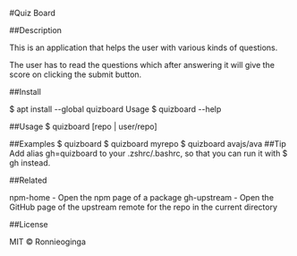 #Quiz Board

##Description

This is an application that helps the user with various kinds of questions.

The user has to read the questions  which after answering it will give the score on clicking the submit button.

##Install

$ apt install --global quizboard
Usage
$ quizboard --help

##Usage
$ quizboard [repo | user/repo]

##Examples
$ quizboard
$ quizboard myrepo
$ quizboard avajs/ava
##Tip
Add alias gh=quizboard to your .zshrc/.bashrc, so that you can run it with $ gh instead.

##Related

npm-home - Open the npm page of a package
gh-upstream - Open the GitHub page of the upstream remote for the repo in the current directory

##License

MIT © Ronnieoginga
